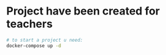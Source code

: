 # Project have been created for teachers

```bash
# to start a project u need:
docker-compose up -d
```